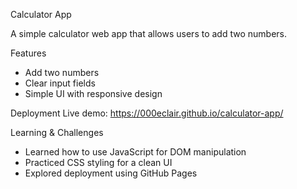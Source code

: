 Calculator App

A simple calculator web app that allows users to add two numbers.

Features
- Add two numbers
- Clear input fields
- Simple UI with responsive design

Deployment
Live demo: https://000eclair.github.io/calculator-app/

Learning & Challenges
- Learned how to use JavaScript for DOM manipulation
- Practiced CSS styling for a clean UI
- Explored deployment using GitHub Pages
